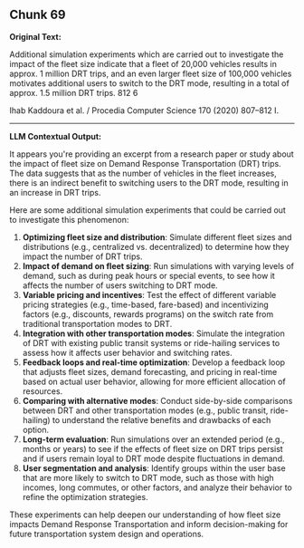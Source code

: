 ## Chunk 69

**Original Text:**

Additional simulation experiments which are carried out
to investigate the impact of the fleet size indicate that a fleet of 20,000 vehicles results in approx. 1 million DRT trips, and an even larger fleet size
of 100,000 vehicles motivates additional users to switch to the DRT mode, resulting in a total of approx. 1.5 million DRT trips. 812
6

Ihab Kaddoura et al. / Procedia Computer Science 170 (2020) 807–812
I.

---

**LLM Contextual Output:**

It appears you're providing an excerpt from a research paper or study about the impact of fleet size on Demand Response Transportation (DRT) trips. The data suggests that as the number of vehicles in the fleet increases, there is an indirect benefit to switching users to the DRT mode, resulting in an increase in DRT trips.

Here are some additional simulation experiments that could be carried out to investigate this phenomenon:

1. **Optimizing fleet size and distribution**: Simulate different fleet sizes and distributions (e.g., centralized vs. decentralized) to determine how they impact the number of DRT trips.
2. **Impact of demand on fleet sizing**: Run simulations with varying levels of demand, such as during peak hours or special events, to see how it affects the number of users switching to DRT mode.
3. **Variable pricing and incentives**: Test the effect of different variable pricing strategies (e.g., time-based, fare-based) and incentivizing factors (e.g., discounts, rewards programs) on the switch rate from traditional transportation modes to DRT.
4. **Integration with other transportation modes**: Simulate the integration of DRT with existing public transit systems or ride-hailing services to assess how it affects user behavior and switching rates.
5. **Feedback loops and real-time optimization**: Develop a feedback loop that adjusts fleet sizes, demand forecasting, and pricing in real-time based on actual user behavior, allowing for more efficient allocation of resources.
6. **Comparing with alternative modes**: Conduct side-by-side comparisons between DRT and other transportation modes (e.g., public transit, ride-hailing) to understand the relative benefits and drawbacks of each option.
7. **Long-term evaluation**: Run simulations over an extended period (e.g., months or years) to see if the effects of fleet size on DRT trips persist and if users remain loyal to DRT mode despite fluctuations in demand.
8. **User segmentation and analysis**: Identify groups within the user base that are more likely to switch to DRT mode, such as those with high incomes, long commutes, or other factors, and analyze their behavior to refine the optimization strategies.

These experiments can help deepen our understanding of how fleet size impacts Demand Response Transportation and inform decision-making for future transportation system design and operations.
